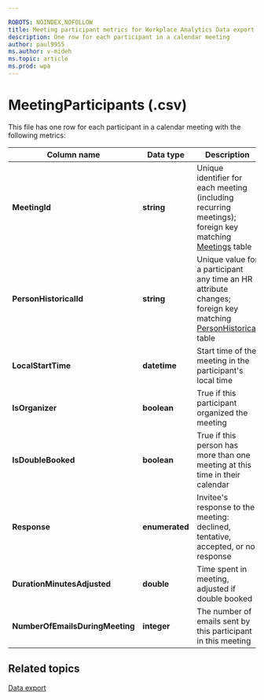 ```yaml
---

ROBOTS: NOINDEX,NOFOLLOW
title: Meeting participant metrics for Workplace Analytics Data export
description: One row for each participant in a calendar meeting
author: paul9955
ms.author: v-mideh
ms.topic: article
ms.prod: wpa
---
```


# MeetingParticipants (.csv)

This file has one row for each participant in a calendar meeting with the following metrics:
  
|Column name|Data type|Description|
|-----------------|---------------|-----------------|
|**MeetingId**|**string**|Unique identifier for each meeting (including recurring meetings); foreign key matching [Meetings](./Meetings.md) table|
|**PersonHistoricalId**|**string**|Unique value for a participant any time an HR attribute changes; foreign key matching [PersonHistorical](./PersonHistorical.md) table|
|**LocalStartTime**|**datetime**|Start time of the meeting in the participant's local time|
|**IsOrganizer**|**boolean**|True if this participant organized the meeting|
|**IsDoubleBooked**|**boolean**|True if this person has more than one meeting at this time in their calendar|
|**Response**|**enumerated**|Invitee's response to the meeting: declined, tentative, accepted, or no response|
|**DurationMinutesAdjusted**|**double**|Time spent in meeting, adjusted if double booked|
|**NumberOfEmailsDuringMeeting**|**integer**|The number of emails sent by this participant in this meeting|

## Related topics

[Data export](./data-access.md)
